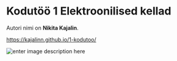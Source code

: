 # Kodutöö 1 Elektroonilised kellad

Autori nimi on **Nikita Kajalin**. 

https://kajalinn.github.io/1-kodutoo/

![enter image description here](https://i.imgur.com/CN2Xz6t.png)
